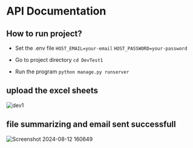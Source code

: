 # API Documentation

## How to run project?

- Set the .env file
  `HOST_EMAIL=your-email`
  `HOST_PASSWORD=your-password`

- Go to project directory
  `cd DevTest1`
- Run the program
  `python manage.py runserver`

## upload the excel sheets
![dev1](https://github.com/user-attachments/assets/9f66620b-ac81-4313-b28b-7914b0b4e5e7)

## file summarizing and email sent successfull
![Screenshot 2024-08-12 160649](https://github.com/user-attachments/assets/4b77a730-aaf1-47a1-aa6b-df4b172d6800)

